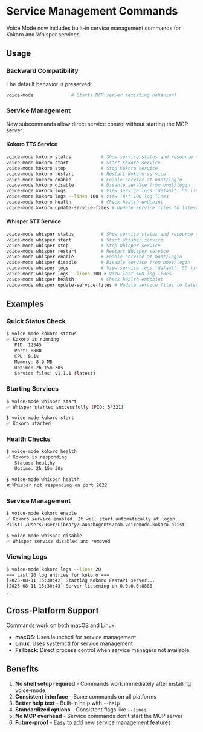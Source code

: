 # Service Management Commands

Voice Mode now includes built-in service management commands for Kokoro and Whisper services.

## Usage

### Backward Compatibility

The default behavior is preserved:
```bash
voice-mode              # Starts MCP server (existing behavior)
```

### Service Management

New subcommands allow direct service control without starting the MCP server:

#### Kokoro TTS Service
```bash
voice-mode kokoro status           # Show service status and resource usage
voice-mode kokoro start            # Start Kokoro service
voice-mode kokoro stop             # Stop Kokoro service  
voice-mode kokoro restart          # Restart Kokoro service
voice-mode kokoro enable           # Enable service at boot/login
voice-mode kokoro disable          # Disable service from boot/login
voice-mode kokoro logs             # View service logs (default: 50 lines)
voice-mode kokoro logs --lines 100 # View last 100 log lines
voice-mode kokoro health           # Check health endpoint
voice-mode kokoro update-service-files # Update service files to latest
```

#### Whisper STT Service
```bash
voice-mode whisper status          # Show service status and resource usage
voice-mode whisper start           # Start Whisper service
voice-mode whisper stop            # Stop Whisper service
voice-mode whisper restart         # Restart Whisper service  
voice-mode whisper enable          # Enable service at boot/login
voice-mode whisper disable         # Disable service from boot/login
voice-mode whisper logs            # View service logs (default: 50 lines)
voice-mode whisper logs --lines 100 # View last 100 log lines
voice-mode whisper health          # Check health endpoint
voice-mode whisper update-service-files # Update service files to latest
```

## Examples

### Quick Status Check
```bash
$ voice-mode kokoro status
✅ Kokoro is running
   PID: 12345
   Port: 8880
   CPU: 0.1%
   Memory: 8.9 MB
   Uptime: 2h 15m 30s
   Service files: v1.1.1 (latest)
```

### Starting Services
```bash
$ voice-mode whisper start
✅ Whisper started successfully (PID: 54321)

$ voice-mode kokoro start  
✅ Kokoro started
```

### Health Checks
```bash
$ voice-mode kokoro health
✅ Kokoro is responding
   Status: healthy
   Uptime: 2h 15m 30s

$ voice-mode whisper health
❌ Whisper not responding on port 2022
```

### Service Management
```bash
$ voice-mode kokoro enable
✅ Kokoro service enabled. It will start automatically at login.
Plist: /Users/user/Library/LaunchAgents/com.voicemode.kokoro.plist

$ voice-mode whisper disable
✅ Whisper service disabled and removed
```

### Viewing Logs
```bash
$ voice-mode kokoro logs --lines 20
=== Last 20 log entries for kokoro ===
[2025-08-11 15:30:42] Starting Kokoro FastAPI server...
[2025-08-11 15:30:43] Server listening on 0.0.0.0:8880
...
```

## Cross-Platform Support

Commands work on both macOS and Linux:
- **macOS**: Uses launchctl for service management
- **Linux**: Uses systemctl for service management  
- **Fallback**: Direct process control when service managers not available


## Benefits

1. **No shell setup required** - Commands work immediately after installing voice-mode
2. **Consistent interface** - Same commands on all platforms
3. **Better help text** - Built-in help with `--help`
4. **Standardized options** - Consistent flags like `--lines`
5. **No MCP overhead** - Service commands don't start the MCP server
6. **Future-proof** - Easy to add new service management features